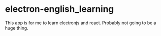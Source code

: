 # electron-english_learning

This app is for me to learn electronjs and react. Probably not going to be a huge thing.